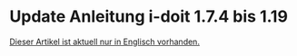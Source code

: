 # Update Anleitung i-doit 1.7.4 bis 1.19


[Dieser Artikel ist aktuell nur in Englisch vorhanden.](https://kb.i-doit.com/en/upgrades-and-migrations/update-guide-from-1.7.4-to-1.19.html)
